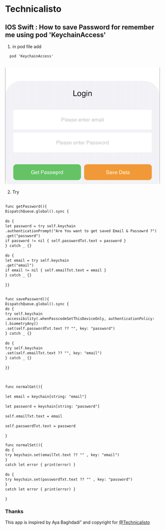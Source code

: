 
# Technicalisto

## IOS Swift : How to save Password for remember me using pod 'KeychainAccess'

1. in pod file add

```
  pod 'KeychainAccess'
  
```

![xcworkspace](screen.png)

2. Try

```

func getPassword(){
DispatchQueue.global().sync {
    
do {
let password = try self.keychain
.authenticationPrompt("Are You want to get saved Email & Passowrd ?")
.get("password")
if password != nil { self.passwordTxt.text = password }
} catch _ {}
            
do {
let email = try self.keychain
.get("email")
if email != nil { self.emailTxt.text = email }
} catch _ {}
    
}}

```
```

func savePassword(){
DispatchQueue.global().sync {
do {
try self.keychain
.accessibility(.whenPasscodeSetThisDeviceOnly, authenticationPolicy: [.biometryAny])
.set(self.passwordTxt.text ?? "", key: "password")
} catch _ {}
            
do {
try self.keychain
.set(self.emailTxt.text ?? "", key: "email")
} catch _ {}
        
}}
 
 ```
 
 ```
    
func normalGet(){
    
let email = keychain[string: "email"]

let password = keychain[string: "password"]

self.emailTxt.text = email

self.passwordTxt.text = password

}
```

```
func normalSet(){
do {
try keychain.set(emailTxt.text ?? "" , key: "email")
}
catch let error { print(error) }

do {
try keychain.set(passwordTxt.text ?? "" , key: "password")
}
catch let error { print(error) }
  
}

```

### Thanks

This app is inspired by Aya Baghdadi”
and copyright for [@Technicalisto](https://www.youtube.com/channel/UC7554uvArdSxL4tlws7Wf8Q)
